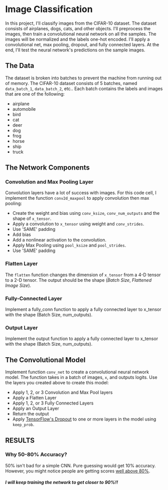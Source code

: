 # Image Classification
In this project, I'll classify images from the CIFAR-10 dataset. The dataset consists of airplanes, dogs, cats, and other objects. I'll preprocess the images, then train a convolutional neural network on all the samples. The images will be normalized and the labels one-hot encoded. I'll apply a convolutional net, max pooling, dropout, and fully connected layers. At the end, I'll test the neural network's predictions on the sample images.

##  The Data
The dataset is broken into batches to prevent the machine from running out of memory.  The CIFAR-10 dataset consists of 5 batches, named `data_batch_1`, `data_batch_2`, etc.. Each batch contains the labels and images that are one of the following:
* airplane
* automobile
* bird
* cat
* deer
* dog
* frog
* horse
* ship
* truck

## The Network Components

### Convolution and Max Pooling Layer
Convolution layers have a lot of success with images. For this code cell, I implement the function `conv2d_maxpool` to apply convolution then max pooling:
* Create the weight and bias using `conv_ksize`, `conv_num_outputs` and the shape of `x_tensor`.
* Apply a convolution to `x_tensor` using weight and `conv_strides`.
 * Use 'SAME' padding
* Add bias
* Add a nonlinear activation to the convolution.
* Apply Max Pooling using `pool_ksize` and `pool_strides`.
 * Use 'SAME' padding

### Flatten Layer
The `flatten` function changes the dimension of `x_tensor` from a 4-D tensor to a 2-D tensor.  The output should be the shape (*Batch Size*, *Flattened Image Size*).

### Fully-Connected Layer
Implement a fully_conn function to apply a fully connected layer to x_tensor with the shape (Batch Size, num_outputs).

### Output Layer
Implement the output function to apply a fully connected layer to x_tensor with the shape (Batch Size, num_outputs).

## The Convolutional Model
Implement function `conv_net` to create a convolutional neural network model. The function takes in a batch of images, `x`, and outputs logits.  Use the layers you created above to create this model:

* Apply 1, 2, or 3 Convolution and Max Pool layers
* Apply a Flatten Layer
* Apply 1, 2, or 3 Fully Connected Layers
* Apply an Output Layer
* Return the output
* Apply [TensorFlow's Dropout](https://www.tensorflow.org/api_docs/python/tf/nn/dropout) to one or more layers in the model using `keep_prob`.

## RESULTS
### Why 50-80% Accuracy?
50% isn't bad for a simple CNN.  Pure guessing would get 10% accuracy. However, you might notice people are getting scores [well above 80%](http://rodrigob.github.io/are_we_there_yet/build/classification_datasets_results.html#43494641522d3130).

##### I will keep training the network to get closer to 90%!!

